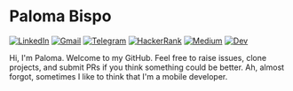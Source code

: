 # Paloma Bispo

[![LinkedIn](https://img.shields.io/badge/LinkedIn-PowerPaloma-blue)](https://www.linkedin.com/in/palomabss/)
[![Gmail](https://img.shields.io/badge/Gmail-paahbss%40gmail.com-red)](mailto:paahbss@gmail.com)
[![Telegram](https://img.shields.io/badge/Telegram-palomabispo-blue)](https://t.me/palomabispo)
[![HackerRank](https://img.shields.io/badge/HackerRank-palomabispo-brightgreen)](https://www.hackerrank.com/palomabispo)
[![Medium](https://img.shields.io/badge/Medium-palomabss-black)](https://medium.com/@palomabispo_63035)
[![Dev](https://img.shields.io/badge/Dev-powerpaloma-black)](https://dev.to/powerpaloma)

Hi, I'm Paloma. Welcome to my GitHub. Feel free to raise issues, clone projects, and submit PRs if you think something could be better. 
Ah, almost forgot, sometimes I like to think that I'm a mobile developer.
